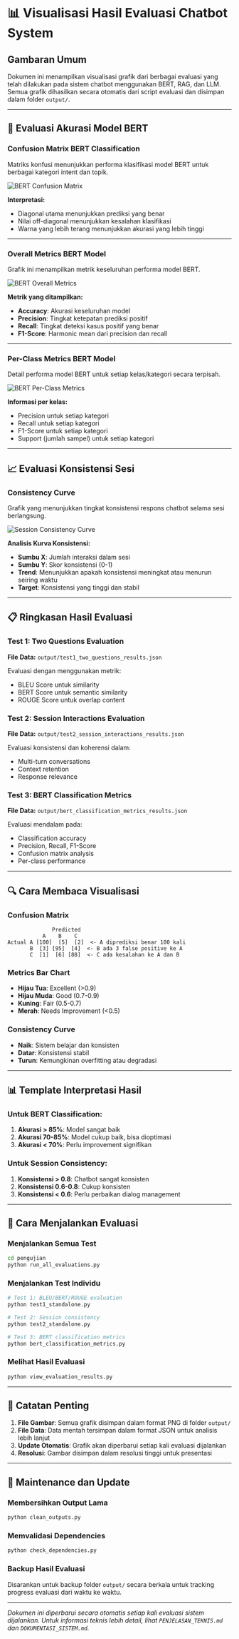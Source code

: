 # 📊 Visualisasi Hasil Evaluasi Chatbot System

## Gambaran Umum

Dokumen ini menampilkan visualisasi grafik dari berbagai evaluasi yang telah dilakukan pada sistem chatbot menggunakan BERT, RAG, dan LLM. Semua grafik dihasilkan secara otomatis dari script evaluasi dan disimpan dalam folder `output/`.

---

## 🤖 Evaluasi Akurasi Model BERT

### Confusion Matrix BERT Classification
Matriks konfusi menunjukkan performa klasifikasi model BERT untuk berbagai kategori intent dan topik.

![BERT Confusion Matrix](output/bert_confusion_matrix.png)

**Interpretasi:**
- Diagonal utama menunjukkan prediksi yang benar
- Nilai off-diagonal menunjukkan kesalahan klasifikasi
- Warna yang lebih terang menunjukkan akurasi yang lebih tinggi

---

### Overall Metrics BERT Model
Grafik ini menampilkan metrik keseluruhan performa model BERT.

![BERT Overall Metrics](output/bert_overall_metrics.png)

**Metrik yang ditampilkan:**
- **Accuracy**: Akurasi keseluruhan model
- **Precision**: Tingkat ketepatan prediksi positif
- **Recall**: Tingkat deteksi kasus positif yang benar
- **F1-Score**: Harmonic mean dari precision dan recall

---

### Per-Class Metrics BERT Model
Detail performa model BERT untuk setiap kelas/kategori secara terpisah.

![BERT Per-Class Metrics](output/bert_per_class_metrics.png)

**Informasi per kelas:**
- Precision untuk setiap kategori
- Recall untuk setiap kategori
- F1-Score untuk setiap kategori
- Support (jumlah sampel) untuk setiap kategori

---

## 📈 Evaluasi Konsistensi Sesi

### Consistency Curve
Grafik yang menunjukkan tingkat konsistensi respons chatbot selama sesi berlangsung.

![Session Consistency Curve](output/test2_consistency_curve.png)

**Analisis Kurva Konsistensi:**
- **Sumbu X**: Jumlah interaksi dalam sesi
- **Sumbu Y**: Skor konsistensi (0-1)
- **Trend**: Menunjukkan apakah konsistensi meningkat atau menurun seiring waktu
- **Target**: Konsistensi yang tinggi dan stabil

---

## 📋 Ringkasan Hasil Evaluasi

### Test 1: Two Questions Evaluation
**File Data:** `output/test1_two_questions_results.json`

Evaluasi dengan menggunakan metrik:
- BLEU Score untuk similarity
- BERT Score untuk semantic similarity
- ROUGE Score untuk overlap content

### Test 2: Session Interactions Evaluation
**File Data:** `output/test2_session_interactions_results.json`

Evaluasi konsistensi dan koherensi dalam:
- Multi-turn conversations
- Context retention
- Response relevance

### Test 3: BERT Classification Metrics
**File Data:** `output/bert_classification_metrics_results.json`

Evaluasi mendalam pada:
- Classification accuracy
- Precision, Recall, F1-Score
- Confusion matrix analysis
- Per-class performance

---

## 🔍 Cara Membaca Visualisasi

### Confusion Matrix
```
              Predicted
           A    B    C
Actual A [100]  [5]  [2]  <- A diprediksi benar 100 kali
       B  [3] [95]  [4]  <- B ada 3 false positive ke A
       C  [1]  [6] [88]  <- C ada kesalahan ke A dan B
```

### Metrics Bar Chart
- **Hijau Tua**: Excellent (>0.9)
- **Hijau Muda**: Good (0.7-0.9)
- **Kuning**: Fair (0.5-0.7)
- **Merah**: Needs Improvement (<0.5)

### Consistency Curve
- **Naik**: Sistem belajar dan konsisten
- **Datar**: Konsistensi stabil
- **Turun**: Kemungkinan overfitting atau degradasi

---

## 📊 Template Interpretasi Hasil

### Untuk BERT Classification:
1. **Akurasi > 85%**: Model sangat baik
2. **Akurasi 70-85%**: Model cukup baik, bisa dioptimasi
3. **Akurasi < 70%**: Perlu improvement signifikan

### Untuk Session Consistency:
1. **Konsistensi > 0.8**: Chatbot sangat konsisten
2. **Konsistensi 0.6-0.8**: Cukup konsisten
3. **Konsistensi < 0.6**: Perlu perbaikan dialog management

---

## 🚀 Cara Menjalankan Evaluasi

### Menjalankan Semua Test
```bash
cd pengujian
python run_all_evaluations.py
```

### Menjalankan Test Individu
```bash
# Test 1: BLEU/BERT/ROUGE evaluation
python test1_standalone.py

# Test 2: Session consistency
python test2_standalone.py

# Test 3: BERT classification metrics
python bert_classification_metrics.py
```

### Melihat Hasil Evaluasi
```bash
python view_evaluation_results.py
```

---

## 📝 Catatan Penting

1. **File Gambar**: Semua grafik disimpan dalam format PNG di folder `output/`
2. **File Data**: Data mentah tersimpan dalam format JSON untuk analisis lebih lanjut
3. **Update Otomatis**: Grafik akan diperbarui setiap kali evaluasi dijalankan
4. **Resolusi**: Gambar disimpan dalam resolusi tinggi untuk presentasi

---

## 🔄 Maintenance dan Update

### Membersihkan Output Lama
```bash
python clean_outputs.py
```

### Memvalidasi Dependencies
```bash
python check_dependencies.py
```

### Backup Hasil Evaluasi
Disarankan untuk backup folder `output/` secara berkala untuk tracking progress evaluasi dari waktu ke waktu.

---

*Dokumen ini diperbarui secara otomatis setiap kali evaluasi sistem dijalankan. Untuk informasi teknis lebih detail, lihat `PENJELASAN_TEKNIS.md` dan `DOKUMENTASI_SISTEM.md`.*
